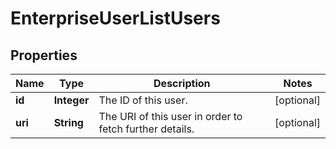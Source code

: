 
# EnterpriseUserListUsers

## Properties
Name | Type | Description | Notes
------------ | ------------- | ------------- | -------------
**id** | **Integer** | The ID of this user. |  [optional]
**uri** | **String** | The URI of this user in order to fetch further details. |  [optional]



